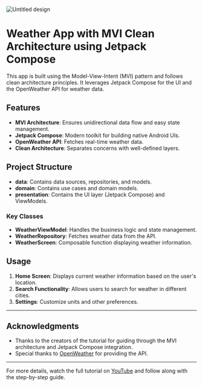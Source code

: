 
![Untitled design](https://github.com/CannurKartum/WeatherApp/assets/48458722/f7083bcb-6cbf-40d9-99db-33f66b4f9a7e)


# Weather App with MVI Clean Architecture using Jetpack Compose

This app is built using the Model-View-Intent (MVI) pattern and follows clean architecture principles. It leverages Jetpack Compose for the UI and the OpenWeather API for weather data.

## Features

- **MVI Architecture**: Ensures unidirectional data flow and easy state management.
- **Jetpack Compose**: Modern toolkit for building native Android UIs.
- **OpenWeather API**: Fetches real-time weather data.
- **Clean Architecture**: Separates concerns with well-defined layers.

## Project Structure

- **data**: Contains data sources, repositories, and models.
- **domain**: Contains use cases and domain models.
- **presentation**: Contains the UI layer (Jetpack Compose) and ViewModels.

### Key Classes

- **WeatherViewModel**: Handles the business logic and state management.
- **WeatherRepository**: Fetches weather data from the API.
- **WeatherScreen**: Composable function displaying weather information.

## Usage

1. **Home Screen**: Displays current weather information based on the user's location.
2. **Search Functionality**: Allows users to search for weather in different cities.
3. **Settings**: Customize units and other preferences.

---
## Acknowledgments

- Thanks to the creators of the tutorial for guiding through the MVI architecture and Jetpack Compose integration.
- Special thanks to [OpenWeather](https://openweathermap.org/) for providing the API.
---
For more details, watch the full tutorial on [YouTube](https://www.youtube.com/watch?v=eAbKK7JNxCE) and follow along with the step-by-step guide.

